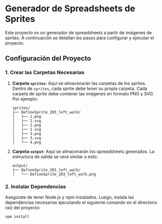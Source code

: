 # Generador de Spreadsheets de Sprites

Este proyecto es un generador de spreadsheets a partir de imágenes de sprites. A continuación se detallan los pasos para configurar y ejecutar el proyecto.

## Configuración del Proyecto

### 1. Crear las Carpetas Necesarias

1. **Carpeta `sprites`**: Aquí se almacenarán las carpetas de los sprites. Dentro de `sprites`, cada sprite debe tener su propia carpeta. Cada carpeta de sprite debe contener las imágenes en formato PNG y SVG. Por ejemplo:

    ```
    sprites/
    ├── DefineSprite_203_left_walk/
    │   ├── 1.png
    │   ├── 1.svg
    │   ├── 2.png
    │   ├── 2.svg
    │   ├── 3.png
    │   ├── 3.svg
    │   └── 4.png
    ```

2. **Carpeta `output`**: Aquí se almacenarán los spreadsheets generados. La estructura de salida se verá similar a esto:

    ```
    output/
    ├── DefineSprite_203_left_walk/
    │   └── DefineSprite_203_left_walk.png
    ```

### 2. Instalar Dependencias

Asegúrate de tener Node.js y npm instalados. Luego, instala las dependencias necesarias ejecutando el siguiente comando en el directorio raíz del proyecto:

```sh
npm install
